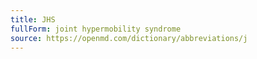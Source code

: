 ```yaml
---
title: JHS
fullForm: joint hypermobility syndrome
source: https://openmd.com/dictionary/abbreviations/j
---
```

